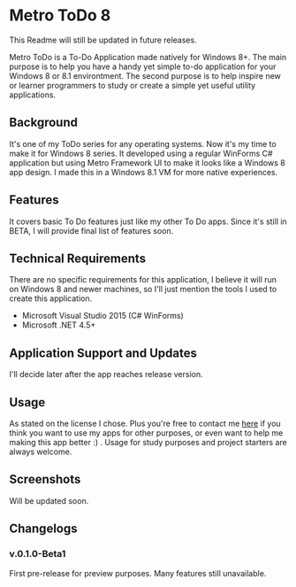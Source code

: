 # Metro ToDo 8


This Readme will still be updated in future releases.

Metro ToDo is a To-Do Application made natively for Windows 8+. The main purpose is to help you have a handy yet simple to-do application for your Windows 8 or 8.1 environtment. The second purpose is to help inspire new or learner programmers to study or create a simple yet useful utility applications.


## Background

It's one of my ToDo series for any operating systems. Now it's my time to make it for Windows 8 series. It developed using a regular WinForms C# application but using Metro Framework UI to make it looks like a Windows 8 app design. I made this in a Windows 8.1 VM for more native experiences.

## Features

It covers basic To Do features just like my other To Do apps. Since it's still in BETA, I will provide final list of features soon.

## Technical Requirements

There are no specific requirements for this application, I believe it will run on Windows 8 and newer machines, so I'll just mention the tools I used to create this application.

- Microsoft Visual Studio 2015 (C# WinForms)
- Microsoft .NET 4.5+

## Application Support and Updates

I'll decide later after the app reaches release version.

## Usage

As stated on the license I chose. Plus you're free to contact me [here](contact@ricardogunawan.com) if you think you want to use my apps for other purposes, or even want to help me making this app better :) . Usage for study purposes and project starters are always welcome.

## Screenshots

Will be updated soon.

## Changelogs
### v.0.1.0-Beta1
First pre-release for preview purposes. Many features still unavailable.